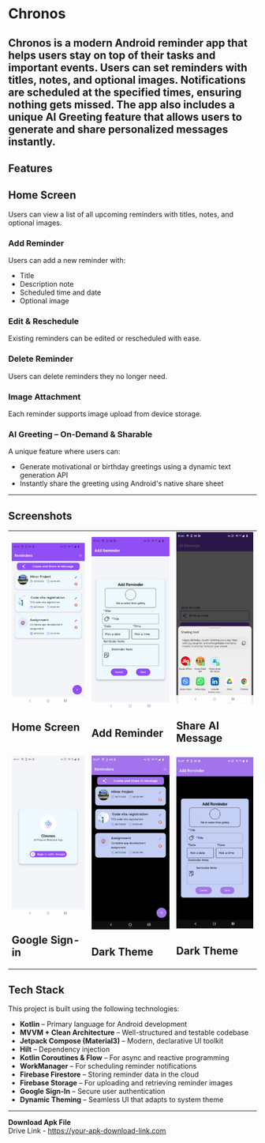 # Chronos

**Chronos** is a modern Android reminder app that helps users stay on top of their tasks and important events. Users can set reminders with titles, notes, and optional images. Notifications are scheduled at the specified times, ensuring nothing gets missed. The app also includes a unique **AI Greeting** feature that allows users to generate and share personalized messages instantly.
---

## Features

## Home Screen  
Users can view a list of all upcoming reminders with titles, notes, and optional images.

### Add Reminder  
Users can add a new reminder with:
- Title  
- Description note  
- Scheduled time and date  
- Optional image  

### Edit & Reschedule  
Existing reminders can be edited or rescheduled with ease.

### Delete Reminder  
Users can delete reminders they no longer need.

### Image Attachment  
Each reminder supports image upload from device storage.

### AI Greeting – On-Demand & Sharable 
A unique feature where users can:
- Generate motivational or birthday greetings using a dynamic text generation API  
- Instantly share the greeting using Android's native share sheet  

---


##  Screenshots
<table>

   <tr>
    <td>
      <img src="https://github.com/AyushPorwal10/Stocks_App_Screenshot/blob/main/home_light.png" alt="Home Screen" width="200"/>
      <h2>Home Screen</h2>
    </td>
    <td>
      <img src="https://github.com/AyushPorwal10/Stocks_App_Screenshot/blob/main/addReminder_light.png" alt="Add Reminder" width="200"/>
      <h2>Add Reminder</h2>
    </td>
    <td>
      <img src="https://github.com/AyushPorwal10/Stocks_App_Screenshot/blob/main/ai.png" alt="AI Message" width="200"/>
      <h2>Share AI Message</h2>
    </td>
  </tr>
  
  <tr>
    <td>
      <img src="https://github.com/AyushPorwal10/Stocks_App_Screenshot/blob/main/login_light.png" alt="Google Sign-in" width="200"/>
      <h2>Google Sign-in</h2>
    </td>
    <td>
      <img src="https://github.com/AyushPorwal10/Stocks_App_Screenshot/blob/main/home_dark.png" alt="Dark Theme" width="200"/>
      <h2>Dark Theme</h2>
    </td>
    <td>
      <img src="https://github.com/AyushPorwal10/Stocks_App_Screenshot/blob/main/addReminder_dark.png" alt="Dark Theme" width="200"/>
      <h2>Dark Theme</h2>
    </td>
  </tr>

  
    
  </tr>
  
</table>


## Tech Stack

This project is built using the following technologies:

- **Kotlin** – Primary language for Android development  
- **MVVM + Clean Architecture** – Well-structured and testable codebase  
- **Jetpack Compose (Material3)** – Modern, declarative UI toolkit  
- **Hilt** – Dependency injection  
- **Kotlin Coroutines & Flow** – For async and reactive programming  
- **WorkManager** – For scheduling reminder notifications  
- **Firebase Firestore** – Storing reminder data in the cloud  
- **Firebase Storage** – For uploading and retrieving reminder images  
- **Google Sign-In** – Secure user authentication  
- **Dynamic Theming** – Seamless UI that adapts to system theme

---

**Download Apk File**  
Drive Link - https://your-apk-download-link.com

